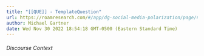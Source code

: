```yaml
---
title: "[[QUE]] - TemplateQuestion"
url: https://roamresearch.com/#/app/dg-social-media-polarization/page/n4WELg9Tx
author: Michael Gartner
date: Wed Nov 30 2022 18:54:18 GMT-0500 (Eastern Standard Time)
---
```




###### Discourse Context


